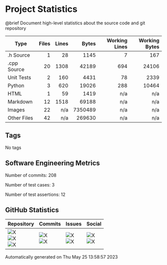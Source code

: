 Project Statistics
==================

@brief Document high-level statistics about the source code and
       git repository

| Type | Files | Lines | Bytes | Working Lines | Working Bytes |
|------|------:|------:|------:|--------------:|--------------:|
|.h Source|1|28|1145|7|167|
|.cpp Source|20|1308|42189|694|24106|
|Unit Tests|2|160|4431|78|2339|
|Python|3|620|19026|288|10464|
|HTML|1|59|1419|n/a|n/a|
|Markdown|12|1518|69188|n/a|n/a|
|Images|22|n/a|7350489|n/a|n/a|
|Other	Files|42|n/a|269630|n/a|n/a|

## Tags
No tags

## Software Engineering Metrics

Number of commits:  208

Number of test cases:  3

Number of test assertions:  12

## GitHub Statistics
| Repository                           | Commits                   | Issues                  | Social                    |
|--------------------------------------|---------------------------|-------------------------|---------------------------|
| ![X](https://img.shields.io/github/languages/code-size/marknelsonengineer/empire?style=plastic) <br/> ![X](https://img.shields.io/github/repo-size/marknelsonengineer/empire?style=plastic) <br/> ![X](https://img.shields.io/github/contributors/marknelsonengineer/empire?style=plastic) | ![X](https://img.shields.io/github/commit-activity/w/marknelsonengineer/empire?style=plastic) <br/> ![X](https://img.shields.io/github/last-commit/marknelsonengineer/empire?style=plastic) | ![X](https://img.shields.io/github/issues-raw/marknelsonengineer/empire?style=plastic) <br/> ![X](https://img.shields.io/github/issues-closed-raw/marknelsonengineer/empire?style=plastic) | ![X](https://img.shields.io/github/forks/marknelsonengineer/empire?style=plastic) <br/> ![X](https://img.shields.io/github/stars/marknelsonengineer/empire?style=plastic) |

Automatically generated on Thu May 25 13:58:57 2023
